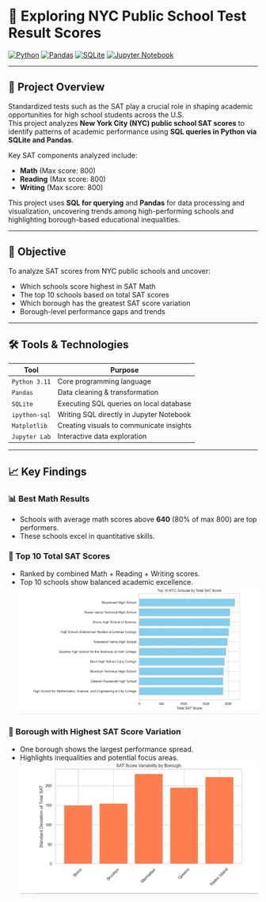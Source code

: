 # 🧠 Exploring NYC Public School Test Result Scores

[![Python](https://img.shields.io/badge/Python-3.11-blue)](https://www.python.org/)
[![Pandas](https://img.shields.io/badge/Pandas-%3E%3D1.0-green)](https://pandas.pydata.org/)
[![SQLite](https://img.shields.io/badge/SQLite-Used-lightgrey)](https://www.sqlite.org/)
[![Jupyter Notebook](https://img.shields.io/badge/Jupyter-Notebook-orange)](https://jupyter.org/)

---

## 📌 Project Overview

Standardized tests such as the SAT play a crucial role in shaping academic opportunities for high school students across the U.S.  
This project analyzes **New York City (NYC) public school SAT scores** to identify patterns of academic performance using **SQL queries in Python via SQLite and Pandas**.

Key SAT components analyzed include:

- **Math** (Max score: 800)
- **Reading** (Max score: 800)
- **Writing** (Max score: 800)

This project uses **SQL for querying** and **Pandas** for data processing and visualization, uncovering trends among high-performing schools and highlighting borough-based educational inequalities.

---

## 🎯 Objective

To analyze SAT scores from NYC public schools and uncover:

- Which schools score highest in SAT Math
- The top 10 schools based on total SAT scores
- Which borough has the greatest SAT score variation
- Borough-level performance gaps and trends

---

## 🛠️ Tools & Technologies

| Tool            | Purpose                                  |
|-----------------|-------------------------------------------|
| `Python 3.11`   | Core programming language                 |
| `Pandas`        | Data cleaning & transformation            |
| `SQLite`        | Executing SQL queries on local database   |
| `ipython-sql`   | Writing SQL directly in Jupyter Notebook  |
| `Matplotlib`    | Creating visuals to communicate insights  |
| `Jupyter Lab`   | Interactive data exploration              |

---

## 📈 Key Findings

### 📊 Best Math Results
- Schools with average math scores above **640** (80% of max 800) are top performers.
- These schools excel in quantitative skills.


### 🥇 Top 10 Total SAT Scores
- Ranked by combined Math + Reading + Writing scores.
- Top 10 schools show balanced academic excellence.
![top 10_total_SAT Scores](assets/top10_SAT_scores.jpg)

### 🗽 Borough with Highest SAT Score Variation
- One borough shows the largest performance spread.
- Highlights inequalities and potential focus areas.
  ![Borough with Highest SAT Score Variation](assets/SAT_score.jpg)
